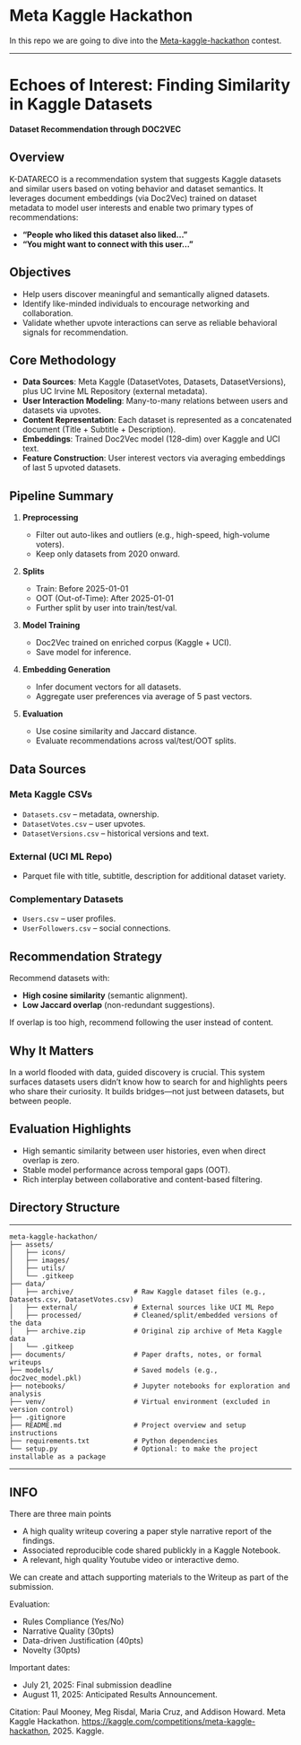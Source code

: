 # Meta Kaggle Hackathon

In this repo we are going to dive into the [Meta-kaggle-hackathon](https://www.kaggle.com/competitions/meta-kaggle-hackathon) contest. 

---

# Echoes of Interest: Finding Similarity in Kaggle Datasets

**Dataset Recommendation through DOC2VEC**

## Overview

K-DATARECO is a recommendation system that suggests Kaggle datasets and similar users based on voting behavior and dataset semantics. It leverages document embeddings (via Doc2Vec) trained on dataset metadata to model user interests and enable two primary types of recommendations:

* **“People who liked this dataset also liked...”**
* **“You might want to connect with this user...”**

## Objectives

* Help users discover meaningful and semantically aligned datasets.
* Identify like-minded individuals to encourage networking and collaboration.
* Validate whether upvote interactions can serve as reliable behavioral signals for recommendation.

## Core Methodology

* **Data Sources**: Meta Kaggle (DatasetVotes, Datasets, DatasetVersions), plus UC Irvine ML Repository (external metadata).
* **User Interaction Modeling**: Many-to-many relations between users and datasets via upvotes.
* **Content Representation**: Each dataset is represented as a concatenated document (Title + Subtitle + Description).
* **Embeddings**: Trained Doc2Vec model (128-dim) over Kaggle and UCI text.
* **Feature Construction**: User interest vectors via averaging embeddings of last 5 upvoted datasets.

## Pipeline Summary

1. **Preprocessing**

   * Filter out auto-likes and outliers (e.g., high-speed, high-volume voters).
   * Keep only datasets from 2020 onward.

2. **Splits**

   * Train: Before 2025-01-01
   * OOT (Out-of-Time): After 2025-01-01
   * Further split by user into train/test/val.

3. **Model Training**

   * Doc2Vec trained on enriched corpus (Kaggle + UCI).
   * Save model for inference.

4. **Embedding Generation**

   * Infer document vectors for all datasets.
   * Aggregate user preferences via average of 5 past vectors.

5. **Evaluation**

   * Use cosine similarity and Jaccard distance.
   * Evaluate recommendations across val/test/OOT splits.

## Data Sources

### Meta Kaggle CSVs

* `Datasets.csv` – metadata, ownership.
* `DatasetVotes.csv` – user upvotes.
* `DatasetVersions.csv` – historical versions and text.

### External (UCI ML Repo)

* Parquet file with title, subtitle, description for additional dataset variety.

### Complementary Datasets

* `Users.csv` – user profiles.
* `UserFollowers.csv` – social connections.

## Recommendation Strategy

Recommend datasets with:

* **High cosine similarity** (semantic alignment).
* **Low Jaccard overlap** (non-redundant suggestions).

If overlap is too high, recommend following the user instead of content.

## Why It Matters

In a world flooded with data, guided discovery is crucial. This system surfaces datasets users didn’t know how to search for and highlights peers who share their curiosity. It builds bridges—not just between datasets, but between people.

## Evaluation Highlights

* High semantic similarity between user histories, even when direct overlap is zero.
* Stable model performance across temporal gaps (OOT).
* Rich interplay between collaborative and content-based filtering.

## Directory Structure
---
```
meta-kaggle-hackathon/
├── assets/
│   ├── icons/
│   ├── images/
│   ├── utils/
│   └── .gitkeep
├── data/
│   ├── archive/               # Raw Kaggle dataset files (e.g., Datasets.csv, DatasetVotes.csv)
│   ├── external/              # External sources like UCI ML Repo
│   ├── processed/             # Cleaned/split/embedded versions of the data
│   ├── archive.zip            # Original zip archive of Meta Kaggle data
│   └── .gitkeep
├── documents/                 # Paper drafts, notes, or formal writeups
├── models/                    # Saved models (e.g., doc2vec_model.pkl)
├── notebooks/                 # Jupyter notebooks for exploration and analysis
├── venv/                      # Virtual environment (excluded in version control)
├── .gitignore
├── README.md                  # Project overview and setup instructions
├── requirements.txt           # Python dependencies
└── setup.py                   # Optional: to make the project installable as a package
```

---

## INFO


There are three main points
- A high quality writeup covering a paper style narrative report of the findings.
- Associated reproducible code shared publickly in a Kaggle Notebook.
- A relevant, high quality Youtube video or interactive demo. 

We can create and attach supporting materials to the Writeup as part of the submission. 

Evaluation:

- Rules Compliance (Yes/No)
- Narrative Quality (30pts)
- Data-driven Justification (40pts)
- Novelty (30pts)

Important dates:
- July 21, 2025: Final submission deadline
- August 11, 2025: Anticipated Results Announcement.


Citation:
Paul Mooney, Meg Risdal, Maria Cruz, and Addison Howard. Meta Kaggle Hackathon. https://kaggle.com/competitions/meta-kaggle-hackathon, 2025. Kaggle.
